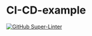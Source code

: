 # CI-CD-example

[![GitHub Super-Linter](https://github.com/CarlWilding/CI-CD-example/actions/workflows/linter.yml/badge.svg)](https://github.com/marketplace/actions/super-linter)
